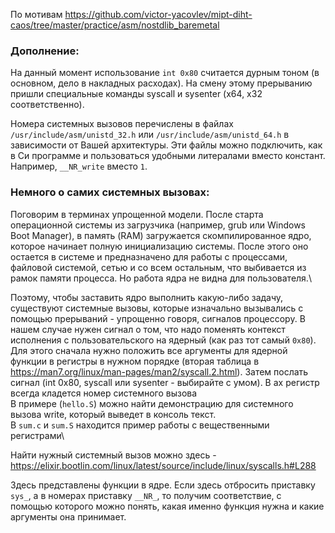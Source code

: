 По мотивам https://github.com/victor-yacovlev/mipt-diht-caos/tree/master/practice/asm/nostdlib_baremetal

### Дополнение:
На данный момент использование `int 0x80` считается дурным тоном (в основном,
дело в накладных расходах). На смену этому прерыванию пришли специальные
команды syscall и sysenter (x64, x32 соответственно).

Номера системных вызовов перечислены в файлах
`/usr/include/asm/unistd_32.h` или `/usr/include/asm/unistd_64.h` в зависимости
от Вашей архитектуры. Эти файлы можно подключить, как в Си программе
и пользоваться удобными литералами вместо констант. Например, 
`__NR_write` вместо `1`.

### Немного о самих системных вызовах:
Поговорим в терминах упрощенной модели. После старта операционной системы
из загрузчика (например, grub или Windows Boot Manager), в память (RAM)
загружается скомпилированное ядро, которое начинает полную инициализацию
системы. После этого оно остается в системе и предназначено для работы с
процессами, файловой системой, сетью и со всем остальным, что выбивается
из рамок памяти процесса. Но работа ядра не видна для пользователя.\

Поэтому, чтобы заставить ядро выполнить какую-либо задачу, существуют
системные вызовы, которые изначально вызывались с помощью прерываний - 
упрощенно говоря, сигналов процессору. В нашем случае нужен сигнал о том,
что надо поменять контекст исполнения с пользовательского на ядерный
(как раз тот самый `0x80`). Для этого сначала нужно положить все аргументы
для ядерной функции в регистры в нужном порядке (вторая таблица в 
https://man7.org/linux/man-pages/man2/syscall.2.html). Затем послать сигнал
(int 0x80, syscall или sysenter - выбирайте с умом). В ax регистр всегда
кладется номер системного вызова\
В примерe (`hello.S`) можно найти
демонстрацию для системного вызова write, который выведет в консоль текст.\
В `sum.c` и `sum.S` находится пример работы с вещественными регистрами\

Найти нужный системный вызов можно здесь - https://elixir.bootlin.com/linux/latest/source/include/linux/syscalls.h#L288

Здесь представлены функции в ядре. Если здесь отбросить приставку `sys_`, а
в номерах приставку `__NR_`, то получим соответствие, с помощью которого
можно понять, какая именно функция нужна и какие аргументы она принимает.

